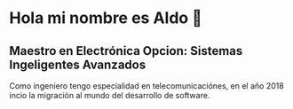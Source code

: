 # Hola mi nombre es Aldo 👋
## Maestro en Electrónica Opcion: Sistemas Ingeligentes Avanzados
Como ingeniero tengo especialidad en telecomunicaciónes, en el año 2018 incio la migración al mundo del desarrollo de software.
